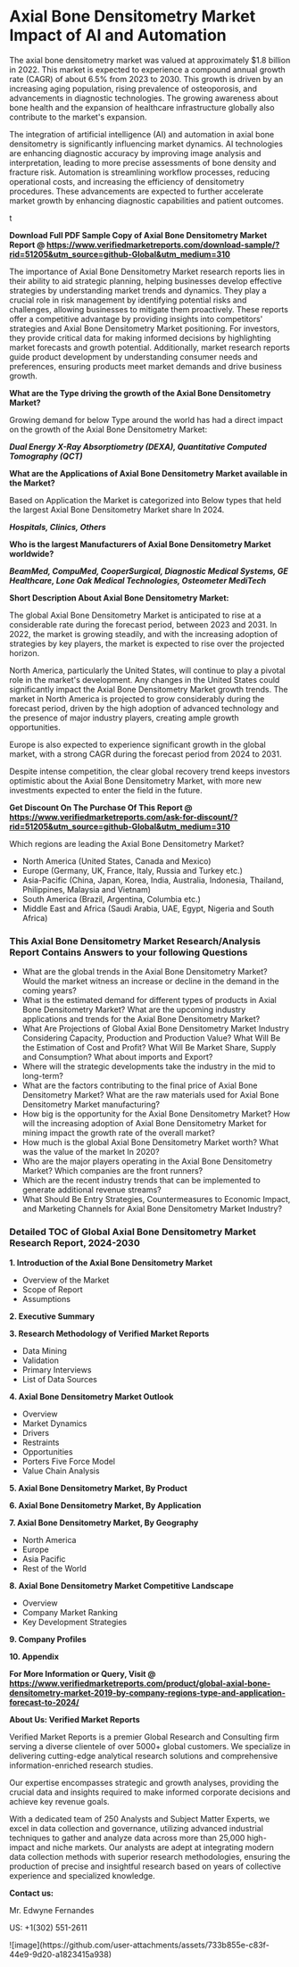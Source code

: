 <h1>Axial Bone Densitometry Market Impact of AI and Automation</h1><p>The axial bone densitometry market was valued at approximately $1.8 billion in 2022. This market is expected to experience a compound annual growth rate (CAGR) of about 6.5% from 2023 to 2030. This growth is driven by an increasing aging population, rising prevalence of osteoporosis, and advancements in diagnostic technologies. The growing awareness about bone health and the expansion of healthcare infrastructure globally also contribute to the market's expansion.</p><p>The integration of artificial intelligence (AI) and automation in axial bone densitometry is significantly influencing market dynamics. AI technologies are enhancing diagnostic accuracy by improving image analysis and interpretation, leading to more precise assessments of bone density and fracture risk. Automation is streamlining workflow processes, reducing operational costs, and increasing the efficiency of densitometry procedures. These advancements are expected to further accelerate market growth by enhancing diagnostic capabilities and patient outcomes.</p>t</p><p id="" class=""><strong>Download Full PDF Sample Copy of Axial Bone Densitometry Market Report @ <a href="https://www.verifiedmarketreports.com/download-sample/?rid=51205&utm_source=github-Global&utm_medium=310" target="_blank">https://www.verifiedmarketreports.com/download-sample/?rid=51205&utm_source=github-Global&utm_medium=310</a></strong></p><p>The importance of&nbsp;Axial Bone Densitometry Market research reports lies in their ability to aid strategic planning, helping businesses develop effective strategies by understanding market trends and dynamics. They play a crucial role in risk management by identifying potential risks and challenges, allowing businesses to mitigate them proactively. These reports offer a competitive advantage by providing insights into competitors' strategies and Axial Bone Densitometry Market positioning. For investors, they provide critical data for making informed decisions by highlighting market forecasts and growth potential. Additionally, market research reports guide product development by understanding consumer needs and preferences, ensuring products meet market demands and drive business growth.</p><p><strong>What are the&nbsp;Type driving the growth of the Axial Bone Densitometry Market?</strong></p><p id="" class="">Growing demand for below Type around the world has had a direct impact on the growth of the Axial Bone Densitometry Market:</p><em><strong>Dual Energy X-Ray Absorptiometry (DEXA), Quantitative Computed Tomography (QCT)</strong></em></p><strong>What are the&nbsp;Applications&nbsp;of Axial Bone Densitometry Market available in the Market?</strong></p><p id="" class="">Based on Application the Market is categorized into Below types that held the largest Axial Bone Densitometry Market share In 2024.</p><em><strong>Hospitals, Clinics, Others</strong></em></p><strong>Who is the largest Manufacturers of Axial Bone Densitometry Market worldwide?</strong></p><p><em><strong>BeamMed, CompuMed, CooperSurgical, Diagnostic Medical Systems, GE Healthcare, Lone Oak Medical Technologies, Osteometer MediTech</strong></em></p><p id="" class=""><strong>Short Description About Axial Bone Densitometry Market:</strong></p><p>The global Axial Bone Densitometry Market is anticipated to rise at a considerable rate during the forecast period, between 2023 and 2031. In 2022, the market is growing steadily, and with the increasing adoption of strategies by key players, the market is expected to rise over the projected horizon.</p><p>North America, particularly the United States, will continue to play a pivotal role in the market's development. Any changes in the United States could significantly impact the Axial Bone Densitometry Market growth trends. The market in North America is projected to grow considerably during the forecast period, driven by the high adoption of advanced technology and the presence of major industry players, creating ample growth opportunities.</p><p>Europe is also expected to experience significant growth in the global market, with a strong CAGR during the forecast period from 2024 to 2031.</p><p>Despite intense competition, the clear global recovery trend keeps investors optimistic about the Axial Bone Densitometry Market, with more new investments expected to enter the field in the future.</p><p id="" class=""><strong>Get Discount On The Purchase Of This Report @ <a href="https://www.verifiedmarketreports.com/ask-for-discount/?rid=51205&utm_source=github-Global&utm_medium=310" target="_blank">https://www.verifiedmarketreports.com/ask-for-discount/?rid=51205&utm_source=github-Global&utm_medium=310</a></strong></p>Which regions are leading the Axial Bone Densitometry Market?</p><ul><li>North America (United States, Canada and Mexico)</li><li>Europe (Germany, UK, France, Italy, Russia and Turkey etc.)</li><li>Asia-Pacific (China, Japan, Korea, India, Australia, Indonesia, Thailand, Philippines, Malaysia and Vietnam)</li><li>South America (Brazil, Argentina, Columbia etc.)</li><li>Middle East and Africa (Saudi Arabia, UAE, Egypt, Nigeria and South Africa)</li></ul><h3 id="" class="">This Axial Bone Densitometry Market Research/Analysis Report Contains Answers to your following Questions</h3><ul><li>What are the global trends in the Axial Bone Densitometry Market? Would the market witness an increase or decline in the demand in the coming years?</li><li>What is the estimated demand for different types of products in Axial Bone Densitometry Market? What are the upcoming industry applications and trends for the Axial Bone Densitometry Market?</li><li>What Are Projections of Global Axial Bone Densitometry Market Industry Considering Capacity, Production and Production Value? What Will Be the Estimation of Cost and Profit? What Will Be Market Share, Supply and Consumption? What about imports and Export?</li><li>Where will the strategic developments take the industry in the mid to long-term?</li><li>What are the factors contributing to the final price of Axial Bone Densitometry Market? What are the raw materials used for Axial Bone Densitometry Market manufacturing?</li><li>How big is the opportunity for the Axial Bone Densitometry Market? How will the increasing adoption of Axial Bone Densitometry Market for mining impact the growth rate of the overall market?</li><li>How much is the global Axial Bone Densitometry Market worth? What was the value of the market In 2020?</li><li>Who are the major players operating in the Axial Bone Densitometry Market? Which companies are the front runners?</li><li>Which are the recent industry trends that can be implemented to generate additional revenue streams?</li><li>What Should Be Entry Strategies, Countermeasures to Economic Impact, and Marketing Channels for Axial Bone Densitometry Market Industry?</li></ul><h3 id="" class="">Detailed TOC of Global Axial Bone Densitometry Market Research Report, 2024-2030</h3><p id="" class=""><strong>1. Introduction of the Axial Bone Densitometry Market</strong></p><ul><li>Overview of the Market</li><li>Scope of Report</li><li>Assumptions</li></ul><p id="" class=""><strong>2. Executive Summary</strong></p><p id="" class=""><strong>3. Research Methodology of Verified Market Reports</strong></p><ul><li>Data Mining</li><li>Validation</li><li>Primary Interviews</li><li>List of Data Sources</li></ul><p id="" class=""><strong>4. Axial Bone Densitometry Market Outlook</strong></p><ul><li>Overview</li><li>Market Dynamics</li><li>Drivers</li><li>Restraints</li><li>Opportunities</li><li>Porters Five Force Model</li><li>Value Chain Analysis</li></ul><p id="" class=""><strong>5. Axial Bone Densitometry Market, By Product</strong></p><p id="" class=""><strong>6. Axial Bone Densitometry Market, By Application</strong></p><p id="" class=""><strong>7. Axial Bone Densitometry Market, By Geography</strong></p><ul><li>North America</li><li>Europe</li><li>Asia Pacific</li><li>Rest of the World</li></ul><p id="" class=""><strong>8. Axial Bone Densitometry Market Competitive Landscape</strong></p><ul><li>Overview</li><li>Company Market Ranking</li><li>Key Development Strategies</li></ul><p id="" class=""><strong>9. Company Profiles</strong></p><p id="" class=""><strong>10. Appendix</strong></p><p id="" class=""><strong>For More Information or Query, Visit @ <a href="https://www.verifiedmarketreports.com/product/global-axial-bone-densitometry-market-2019-by-company-regions-type-and-application-forecast-to-2024/" target="_blank">https://www.verifiedmarketreports.com/product/global-axial-bone-densitometry-market-2019-by-company-regions-type-and-application-forecast-to-2024/</a></strong></p><p id="" class=""><strong>About Us: Verified Market Reports</strong></p><p id="" class="">Verified Market Reports is a premier Global Research and Consulting firm serving a diverse clientele of over 5000+ global customers. We specialize in delivering cutting-edge analytical research solutions and comprehensive information-enriched research studies.</p><p id="" class="">Our expertise encompasses strategic and growth analyses, providing the crucial data and insights required to make informed corporate decisions and achieve key revenue goals.</p><p id="" class="">With a dedicated team of 250 Analysts and Subject Matter Experts, we excel in data collection and governance, utilizing advanced industrial techniques to gather and analyze data across more than 25,000 high-impact and niche markets. Our analysts are adept at integrating modern data collection methods with superior research methodologies, ensuring the production of precise and insightful research based on years of collective experience and specialized knowledge.</p><p id="" class=""><strong>Contact us:</strong></p><p id="" class="">Mr. Edwyne Fernandes</p><p id="" class="">US: +1(302) 551-2611</p>
![image](https://github.com/user-attachments/assets/733b855e-c83f-44e9-9d20-a1823415a938)
